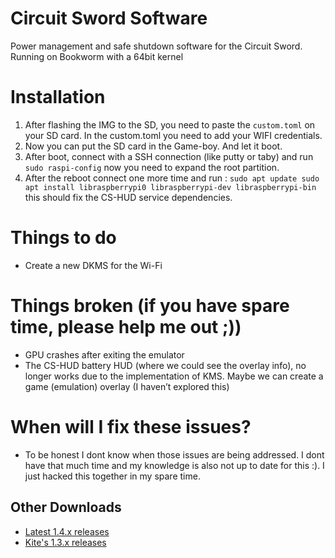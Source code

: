 # Circuit Sword Software
Power management and safe shutdown software for the Circuit Sword. Running on Bookworm with a 64bit kernel

# Installation
1. After flashing the IMG to the SD, you need to paste the `custom.toml` on your SD card. In the custom.toml you need to add your WIFI credentials. 
2. Now you can put the SD card in the Game-boy. And let it boot.
3. After boot, connect with a SSH connection (like putty or taby) and run `sudo raspi-config` now you need to expand the root partition.
4. After the reboot connect one more time and run : `sudo apt update sudo apt install libraspberrypi0 libraspberrypi-dev libraspberrypi-bin` this should fix the CS-HUD service dependencies.

# Things to do
- Create a new DKMS for the Wi-Fi

# Things broken (if you have spare time, please help me out ;))
- GPU crashes after exiting the emulator
- The CS-HUD battery HUD (where we could see the overlay info), no longer works due to the implementation of KMS. Maybe we can create a game (emulation) overlay (I haven’t explored this)

# When will I fix these issues?
- To be honest I dont know when those issues are being addressed. I dont have that much time and my knowledge is also not up to date for this :). I just hacked this together in my spare time.

## Other Downloads
- [Latest 1.4.x releases](https://github.com/weese/Circuit-Sword/releases)
- [Kite's 1.3.x releases](https://github.com/kiteretro/Circuit-Sword/releases)
